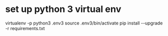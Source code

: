 # set up python 3 virtual env
virtualenv -p python3 .env3
source .env3/bin/activate
pip install --upgrade -r requirements.txt
